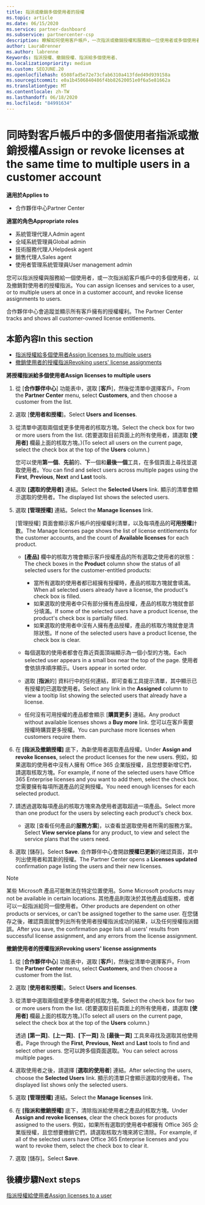 ```yaml
---
title: 指派或撤銷多個使用者的授權
ms.topic: article
ms.date: 06/15/2020
ms.service: partner-dashboard
ms.subservice: partnercenter-csp
description: 瞭解如何使用客戶帳戶，一次指派或撤銷授權和服務給一位使用者或多個使用者。
author: LauraBrenner
ms.author: labrenne
Keywords: 指派授權、撤銷授權、指派給多個使用者、
ms.localizationpriority: medium
ms.custom: SEOJUNE.20
ms.openlocfilehash: 6508fad5e72e73cfab6310a413fded49d939158a
ms.sourcegitcommit: e0a1b4506840486f4bb82620051e0f6a5e81662a
ms.translationtype: MT
ms.contentlocale: zh-TW
ms.lasthandoff: 06/18/2020
ms.locfileid: "84991634"
---
```

# <a name="assign-or-revoke-licenses-at-the-same-time-to-multiple-users-in-a-customer-account"></a><span data-ttu-id="6ff61-104">同時對客戶帳戶中的多個使用者指派或撤銷授權</span><span class="sxs-lookup"><span data-stu-id="6ff61-104">Assign or revoke licenses at the same time to multiple users in a customer account</span></span>

<span data-ttu-id="6ff61-105">**適用於**</span><span class="sxs-lookup"><span data-stu-id="6ff61-105">**Applies to**</span></span>

- <span data-ttu-id="6ff61-106">合作夥伴中心</span><span class="sxs-lookup"><span data-stu-id="6ff61-106">Partner Center</span></span>

<span data-ttu-id="6ff61-107">**適當的角色**</span><span class="sxs-lookup"><span data-stu-id="6ff61-107">**Appropriate roles**</span></span>

- <span data-ttu-id="6ff61-108">系統管理代理人</span><span class="sxs-lookup"><span data-stu-id="6ff61-108">Admin agent</span></span>
- <span data-ttu-id="6ff61-109">全域系統管理員</span><span class="sxs-lookup"><span data-stu-id="6ff61-109">Global admin</span></span>
- <span data-ttu-id="6ff61-110">技術服務代理人</span><span class="sxs-lookup"><span data-stu-id="6ff61-110">Helpdesk agent</span></span>
- <span data-ttu-id="6ff61-111">銷售代理人</span><span class="sxs-lookup"><span data-stu-id="6ff61-111">Sales agent</span></span>
- <span data-ttu-id="6ff61-112">使用者管理系統管理員</span><span class="sxs-lookup"><span data-stu-id="6ff61-112">User management admin</span></span>

<span data-ttu-id="6ff61-113">您可以指派授權與服務給一個使用者，或一次指派給客戶帳戶中的多個使用者，以及撤銷對使用者的授權指派。</span><span class="sxs-lookup"><span data-stu-id="6ff61-113">You can assign licenses and services to a user, or to multiple users at once in a customer account, and revoke license assignments to users.</span></span>

<span data-ttu-id="6ff61-114">合作夥伴中心會追蹤並顯示所有客戶擁有的授權權利。</span><span class="sxs-lookup"><span data-stu-id="6ff61-114">The Partner Center tracks and shows all customer-owned license entitlements.</span></span>

## <a name="in-this-section"></a><span data-ttu-id="6ff61-115">本節內容</span><span class="sxs-lookup"><span data-stu-id="6ff61-115">In this section</span></span>


- [<span data-ttu-id="6ff61-116">指派授權給多個使用者</span><span class="sxs-lookup"><span data-stu-id="6ff61-116">Assign licenses to multiple users</span></span>](#assign-licenses-to-groups)
- [<span data-ttu-id="6ff61-117">撤銷使用者的授權指派</span><span class="sxs-lookup"><span data-stu-id="6ff61-117">Revoking users' license assignments</span></span>](#revoking-licenses)

<a href="" id="assign-licenses-to-groups"></a>
<span data-ttu-id="6ff61-118">**將授權指派給多個使用者**</span><span class="sxs-lookup"><span data-stu-id="6ff61-118">**Assign licenses to multiple users**</span></span>

1. <span data-ttu-id="6ff61-119">從 [**合作夥伴中心**] 功能表中，選取 [**客戶**]，然後從清單中選擇客戶。</span><span class="sxs-lookup"><span data-stu-id="6ff61-119">From the **Partner Center** menu, select **Customers**, and then choose a customer from the list.</span></span>

2. <span data-ttu-id="6ff61-120">選取 [**使用者和授權**]。</span><span class="sxs-lookup"><span data-stu-id="6ff61-120">Select **Users and licenses**.</span></span>

3. <span data-ttu-id="6ff61-121">從清單中選取兩個或更多使用者的核取方塊。</span><span class="sxs-lookup"><span data-stu-id="6ff61-121">Select the check box for two or more users from the list.</span></span> <span data-ttu-id="6ff61-122">(若要選取目前頁面上的所有使用者，請選取 **\[使用者\]** 欄最上面的核取方塊。)</span><span class="sxs-lookup"><span data-stu-id="6ff61-122">(To select all users on the current page, select the check box at the top of the **Users** column.)</span></span>

    <span data-ttu-id="6ff61-123">您可以使用**第一個**、**先前**的、**下**一個和**最後一個**工具，在多個頁面上尋找並選取使用者。</span><span class="sxs-lookup"><span data-stu-id="6ff61-123">You can find and select users across multiple pages using the **First**, **Previous**, **Next** and **Last** tools.</span></span>

4. <span data-ttu-id="6ff61-124">選取 **\[選取的使用者\]** 連結。</span><span class="sxs-lookup"><span data-stu-id="6ff61-124">Select the **Selected Users** link.</span></span> <span data-ttu-id="6ff61-125">顯示的清單會顯示選取的使用者。</span><span class="sxs-lookup"><span data-stu-id="6ff61-125">The displayed list shows the selected users.</span></span>

5. <span data-ttu-id="6ff61-126">選取 **\[管理授權\]** 連結。</span><span class="sxs-lookup"><span data-stu-id="6ff61-126">Select the **Manage licenses** link.</span></span>

    <span data-ttu-id="6ff61-127">[管理授權] 頁面會顯示客戶帳戶的授權權利清單，以及每項產品的**可用授權**計數。</span><span class="sxs-lookup"><span data-stu-id="6ff61-127">The Manage licenses page shows the list of license entitlements for the customer accounts, and the count of **Available licenses** for each product.</span></span>

    -   <span data-ttu-id="6ff61-128">**\[產品\]** 欄中的核取方塊會顯示客戶授權產品的所有選取之使用者的狀態：</span><span class="sxs-lookup"><span data-stu-id="6ff61-128">The check boxes in the **Product** column show the status of all selected users for the customer-entitled products:</span></span>

        -   <span data-ttu-id="6ff61-129">當所有選取的使用者都已經擁有授權時，產品的核取方塊就會填滿。</span><span class="sxs-lookup"><span data-stu-id="6ff61-129">When all selected users already have a license, the product's check box is filled.</span></span>
        -   <span data-ttu-id="6ff61-130">如果選取的使用者中只有部分擁有產品授權，產品的核取方塊就會部分填滿。</span><span class="sxs-lookup"><span data-stu-id="6ff61-130">If some of the selected users have a product license, the product's check box is partially filled.</span></span>
        -   <span data-ttu-id="6ff61-131">如果選取的使用者中沒有人擁有產品授權，產品的核取方塊就會是清除狀態。</span><span class="sxs-lookup"><span data-stu-id="6ff61-131">If none of the selected users have a product license, the check box is clear.</span></span>
    -   <span data-ttu-id="6ff61-132">每個選取的使用者都會在靠近頁面頂端顯示為一個小型的方塊。</span><span class="sxs-lookup"><span data-stu-id="6ff61-132">Each selected user appears in a small box near the top of the page.</span></span> <span data-ttu-id="6ff61-133">使用者會依排序順序顯示。</span><span class="sxs-lookup"><span data-stu-id="6ff61-133">Users appear in sorted order.</span></span>

    -   <span data-ttu-id="6ff61-134">選取 [**指派**的] 資料行中的任何連結，即可查看工具提示清單，其中顯示已有授權的已選取使用者。</span><span class="sxs-lookup"><span data-stu-id="6ff61-134">Select any link in the **Assigned** column to view a tooltip list showing the selected users that already have a license.</span></span>

    -   <span data-ttu-id="6ff61-135">任何沒有可用授權的產品都會顯示 [**購買更多**] 連結。</span><span class="sxs-lookup"><span data-stu-id="6ff61-135">Any product without available licenses shows a **Buy more** link.</span></span> <span data-ttu-id="6ff61-136">您可以在客戶需要授權時購買更多授權。</span><span class="sxs-lookup"><span data-stu-id="6ff61-136">You can purchase more licenses when customers require them.</span></span>

6.  <span data-ttu-id="6ff61-137">在 **\[指派及撤銷授權\]** 底下，為新使用者選取產品授權。</span><span class="sxs-lookup"><span data-stu-id="6ff61-137">Under **Assign and revoke licenses**, select the product licenses for the new users.</span></span> <span data-ttu-id="6ff61-138">例如，如果選取的使用者中沒有人擁有 Office 365 企業版授權，且您想要新增它們，請選取核取方塊。</span><span class="sxs-lookup"><span data-stu-id="6ff61-138">For example, if none of the selected users have Office 365 Enterprise licenses and you want to add them, select the check box.</span></span> <span data-ttu-id="6ff61-139">您需要擁有每項所選產品的足夠授權。</span><span class="sxs-lookup"><span data-stu-id="6ff61-139">You need enough licenses for each selected product.</span></span>

7. <span data-ttu-id="6ff61-140">請透過選取每項產品的核取方塊來為使用者選取超過一項產品。</span><span class="sxs-lookup"><span data-stu-id="6ff61-140">Select more than one product for the users by selecting each product's check box.</span></span>
    -   <span data-ttu-id="6ff61-141">選取 [查看任何產品的**服務方案**]，以查看並選取使用者所需的服務方案。</span><span class="sxs-lookup"><span data-stu-id="6ff61-141">Select **View service plans** for any product, to view and select the service plans that the users need.</span></span>

8. <span data-ttu-id="6ff61-142">選取 [儲存]。</span><span class="sxs-lookup"><span data-stu-id="6ff61-142">Select **Save**.</span></span> <span data-ttu-id="6ff61-143">合作夥伴中心會開啟**授權已更新**的確認頁面，其中列出使用者和其新的授權。</span><span class="sxs-lookup"><span data-stu-id="6ff61-143">The Partner Center opens a **Licenses updated** confirmation page listing the users and their new licenses.</span></span>

>[!NOTE]
><span data-ttu-id="6ff61-144">某些 Microsoft 產品可能無法在特定位置使用。</span><span class="sxs-lookup"><span data-stu-id="6ff61-144">Some Microsoft products may not be available in certain locations.</span></span> <span data-ttu-id="6ff61-145">其他產品則取決於其他產品或服務，或者可以一起指派給同一個使用者。</span><span class="sxs-lookup"><span data-stu-id="6ff61-145">Other products are dependent on other products or services, or can't be assigned together to the same user.</span></span> <span data-ttu-id="6ff61-146">在您儲存之後，確認頁面就會列出所有使用者授權指派成功的結果，以及任何授權指派錯誤。</span><span class="sxs-lookup"><span data-stu-id="6ff61-146">After you save, the confirmation page lists all users' results from successful license assignment, and any errors from the license assignment.</span></span>


<a href="" id="revoking-licenses"></a>
<span data-ttu-id="6ff61-147">**撤銷使用者的授權指派**</span><span class="sxs-lookup"><span data-stu-id="6ff61-147">**Revoking users' license assignments**</span></span>

1. <span data-ttu-id="6ff61-148">從 [**合作夥伴中心**] 功能表中，選取 [**客戶**]，然後從清單中選擇客戶。</span><span class="sxs-lookup"><span data-stu-id="6ff61-148">From the **Partner Center** menu, select **Customers**, and then choose a customer from the list.</span></span>

2. <span data-ttu-id="6ff61-149">選取 [**使用者和授權**]。</span><span class="sxs-lookup"><span data-stu-id="6ff61-149">Select **Users and licenses**.</span></span>

3. <span data-ttu-id="6ff61-150">從清單中選取兩個或更多使用者的核取方塊。</span><span class="sxs-lookup"><span data-stu-id="6ff61-150">Select the check box for two or more users from the list.</span></span> <span data-ttu-id="6ff61-151">(若要選取目前頁面上的所有使用者，請選取 **\[使用者\]** 欄最上面的核取方塊。)</span><span class="sxs-lookup"><span data-stu-id="6ff61-151">(To select all users on the current page, select the check box at the top of the **Users** column.)</span></span>

    <span data-ttu-id="6ff61-152">透過 **\[第一頁\]**、**\[上一頁\]**、**\[下一頁\]** 及 **\[最後一頁\]** 工具來尋找及選取其他使用者。</span><span class="sxs-lookup"><span data-stu-id="6ff61-152">Page through the **First**, **Previous**, **Next** and **Last** tools to find and select other users.</span></span> <span data-ttu-id="6ff61-153">您可以跨多個頁面選取。</span><span class="sxs-lookup"><span data-stu-id="6ff61-153">You can select across multiple pages.</span></span>

4. <span data-ttu-id="6ff61-154">選取使用者之後，請選擇 [**選取的使用者**] 連結。</span><span class="sxs-lookup"><span data-stu-id="6ff61-154">After selecting the users, choose the **Selected Users** link.</span></span> <span data-ttu-id="6ff61-155">顯示的清單只會顯示選取的使用者。</span><span class="sxs-lookup"><span data-stu-id="6ff61-155">The displayed list shows only the selected users.</span></span>

5. <span data-ttu-id="6ff61-156">選取 **\[管理授權\]** 連結。</span><span class="sxs-lookup"><span data-stu-id="6ff61-156">Select the **Manage licenses** link.</span></span>

6. <span data-ttu-id="6ff61-157">在 **[指派和撤銷授權]** 底下，清除指派給使用者之產品的核取方塊。</span><span class="sxs-lookup"><span data-stu-id="6ff61-157">Under **Assign and revoke licenses**, clear the check boxes for products assigned to the users.</span></span> <span data-ttu-id="6ff61-158">例如，如果所有選取的使用者中都擁有 Office 365 企業版授權，且您想要撤銷它們，請選取核取方塊來將它清除。</span><span class="sxs-lookup"><span data-stu-id="6ff61-158">For example, if all of the selected users have Office 365 Enterprise licenses and you want to revoke them, select the check box to clear it.</span></span>

7. <span data-ttu-id="6ff61-159">選取 [儲存]。</span><span class="sxs-lookup"><span data-stu-id="6ff61-159">Select **Save**.</span></span>

## <a name="next-steps"></a><span data-ttu-id="6ff61-160">後續步驟</span><span class="sxs-lookup"><span data-stu-id="6ff61-160">Next steps</span></span>

[<span data-ttu-id="6ff61-161">指派授權給使用者</span><span class="sxs-lookup"><span data-stu-id="6ff61-161">Assign licenses to a user</span></span>](assign-licenses-to-users.md)